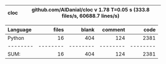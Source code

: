cloc|github.com/AlDanial/cloc v 1.78  T=0.05 s (333.8 files/s, 60688.7 lines/s)
--- | ---

Language|files|blank|comment|code
:-------|-------:|-------:|-------:|-------:
Python|16|404|124|2381
--------|--------|--------|--------|--------
SUM:|16|404|124|2381
